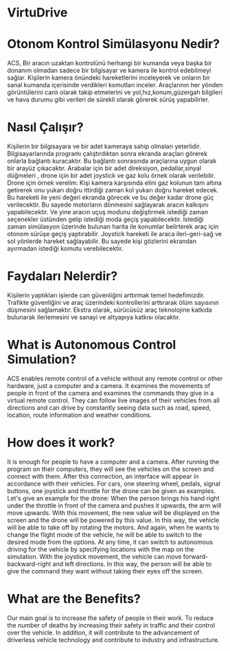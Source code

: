 # VirtuDrive

# Otonom Kontrol Simülasyonu Nedir?

ACS, Bir aracın uzaktan kontrolünü herhangi bir kumanda veya başka bir donanım olmadan sadece bir bilgisayar ve kamera ile kontrol edebilmeyi sağlar. Kişilerin kamera önündeki hareketlerini inceleyerek ve onların bir sanal kumanda içerisinde verdikleri komutları inceler. Araçlarının her yönden görüntülerini canlı olarak takip etmelerini ve yol,hız,konum,güzergah bilgileri ve hava durumu gibi verileri de sürekli olarak görerek sürüş yapabilirler.

# Nasıl Çalışır?
Kişilerin bir bilgisayara ve bir adet kameraya sahip olmaları yeterlidir. Bilgisayarlarında programı çalıştırdıktan sonra ekranda araçları görerek onlarla bağlantı kuracaktır. Bu bağlantı sonrasında araçlarına uygun olarak bir arayüz çıkacaktır. Arabalar için bir adet direksiyon, pedallar,sinyal düğmeleri , drone için bir adet joystick ve gaz kolu örnek olarak verilebilir. Drone için örnek verelim: Kişi kamera karşısında elini gaz kolunun tam altına getirerek onu yukarı doğru ittirdiği zaman kol yukarı doğru hareket edecek. Bu hareketi ile yeni değeri ekranda görecek ve bu değer kadar drone güç verilecektir. Bu sayede motorların dönmesini sağlayarak aracın kalkışını yapabilecektir. Ve yine aracın uçuş modunu değiştirmek istediği zaman seçenekler üstünden gelip istediği moda geçiş yapabilecektir. İstediği zaman simülasyon üzerinde bulunan harita ile konumlar belirterek araç için otonom sürüşe geçiş yaptırabilir. Joystick hareketi ile araca ileri-geri-sağ ve sol yönlerde hareket sağlayabilir. Bu sayede kişi gözlerini ekrandan ayırmadan istediği komutu verebilecektir.

# Faydaları Nelerdir?
Kişilerin yaptıkları işlerde can güvenliğini arttırmak temel hedefimizdir. Trafikte güvenliğini ve araç üzerindeki kontrollerini arttırarak ölüm sayısının düşmesini sağlamaktır. Ekstra olarak, sürücüsüz araç teknolojine katkıda bulunarak ilerlemesini ve sanayi ve altyapıya katkısı olacaktır.

# What is Autonomous Control Simulation?

ACS enables remote control of a vehicle without any remote control or other hardware, just a computer and a camera. It examines the movements of people in front of the camera and examines the commands they give in a virtual remote control. They can follow live images of their vehicles from all directions and can drive by constantly seeing data such as road, speed, location, route information and weather conditions.

# How does it work?
It is enough for people to have a computer and a camera. After running the program on their computers, they will see the vehicles on the screen and connect with them. After this connection, an interface will appear in accordance with their vehicles. For cars, one steering wheel, pedals, signal buttons, one joystick and throttle for the drone can be given as examples. Let's give an example for the drone: When the person brings his hand right under the throttle in front of the camera and pushes it upwards, the arm will move upwards. With this movement, the new value will be displayed on the screen and the drone will be powered by this value. In this way, the vehicle will be able to take off by rotating the motors. And again, when he wants to change the flight mode of the vehicle, he will be able to switch to the desired mode from the options. At any time, it can switch to autonomous driving for the vehicle by specifying locations with the map on the simulation. With the joystick movement, the vehicle can move forward-backward-right and left directions. In this way, the person will be able to give the command they want without taking their eyes off the screen.

# What are the Benefits?
Our main goal is to increase the safety of people in their work. To reduce the number of deaths by increasing their safety in traffic and their control over the vehicle. In addition, it will contribute to the advancement of driverless vehicle technology and contribute to industry and infrastructure.
